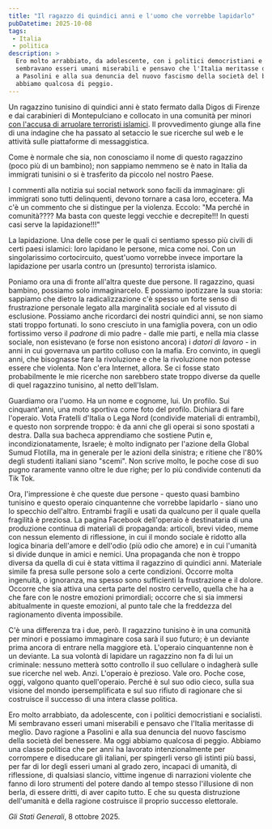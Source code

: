 ```yaml
---
title: "Il ragazzo di quindici anni e l'uomo che vorrebbe lapidarlo"
pubDatetime: 2025-10-08
tags:
 - Italia
 - politica
description: >
  Ero molto arrabbiato, da adolescente, con i politici democristiani e socialisti. Mi 
  sembravano esseri umani miserabili e pensavo che l'Italia meritasse di meglio. Davo ragione 
  a Pasolini e alla sua denuncia del nuovo fascismo della società del benessere. Ma oggi 
  abbiamo qualcosa di peggio. 
---
```



Un ragazzino tunisino di quindici anni è stato fermato dalla Digos di Firenze e dai carabinieri di Montepulciano e collocato in una comunità per minori [con l'accusa di arruolare terroristi islamici](https://www.poliziadistato.it/articolo/1668e5211c5ebcf263736593). Il provvedimento giunge alla fine di una indagine che ha passato al setaccio le sue ricerche sul web e le attività sulle piattaforme di messaggistica.

Come è normale che sia, non conosciamo il nome di questo ragazzino (poco più di un bambino); non sappiamo nemmeno se è nato in Italia da immigrati tunisini o si è trasferito da piccolo nel nostro Paese. 

I commenti alla notizia sui social network sono facili da immaginare: gli immigrati sono tutti delinquenti, devono tornare a casa loro, eccetera. Ma c'è un commento che si distingue per la violenza. Eccolo: "Ma perché in comunità???? Ma basta con queste leggi vecchie e decrepite!!! In questi casi serve la lapidazione!!!"

La lapidazione. Una delle cose per le quali ci sentiamo spesso più civili di certi paesi islamici: loro lapidano le persone, mica come noi. Con un singolarissimo cortocircuito, quest'uomo vorrebbe invece importare la lapidazione per usarla contro un (presunto) terrorista islamico.

Poniamo ora una di fronte all'altra queste due persone. Il ragazzino, quasi bambino, possiamo solo immaginarcelo. E possiamo ipotizzare la sua storia: sappiamo che dietro la radicalizzazione c'è spesso un forte senso di frustrazione personale legato alla marginalità sociale ed al vissuto di esclusione. Possiamo anche ricordarci dei nostri quindici anni, se non siamo stati troppo fortunati. Io sono cresciuto in una famiglia povera, con un odio fortissimo verso il *padrone* di mio padre - dalle mie parti, e nella mia classe sociale, non esistevano (e forse non esistono ancora) i *datori di lavoro* - in anni in cui governava un partito colluso con la mafia. Ero convinto, in quegli anni, che bisognasse fare la rivoluzione e che la rivoluzione non potesse essere che violenta. Non c'era Internet, allora. Se ci fosse stato probabilmente le mie ricerche non sarebbero state troppo diverse da quelle di quel ragazzino tunisino, al netto dell'Islam.

Guardiamo ora l'uomo. Ha un nome e cognome, lui. Un profilo. Sui cinquant'anni, una moto sportiva come foto del profilo. Dichiara di fare l'operaio. Vota Fratelli d'Italia o Lega Nord (condivide materiali di entrambi), e questo non sorprende troppo: è da anni che gli operai si sono spostati a destra. Dalla sua bacheca apprendiamo che sostiene Putin e, incondizionatamente, Israele; è molto indignato per l'azione della Global Sumud Flotilla, ma in generale per le azioni della sinistra; e ritiene che l'80% degli studenti italiani siano "scemi". Non scrive molto, le poche cose di suo pugno raramente vanno oltre le due righe; per lo più condivide contenuti da Tik Tok.

Ora, l'impressione è che queste due persone - questo quasi bambino tunisino e questo operaio cinquantenne che vorrebbe lapidarlo - siano uno lo specchio dell'altro. Entrambi fragili e usati da qualcuno per il quale quella fragilità è preziosa. La pagina Facebook dell'operaio è destinataria di una produzione continua di materiali di propaganda: articoli, brevi video, meme con nessun elemento di riflessione, in cui il mondo sociale è ridotto alla logica binaria dell'amore e dell'odio (più odio che amore) e in cui l'umanità si divide dunque in amici e nemici. Una propaganda che non è troppo diversa da quella di cui è stata vittima il ragazzino di quindici anni. Materiale simile fa presa sulle persone solo a certe condizioni. Occorre molta ingenuità, o ignoranza, ma spesso sono sufficienti la frustrazione e il dolore. Occorre che sia attiva una certa parte del nostro cervello, quella che ha a che fare con le nostre emozioni primordiali; occorre che si sia immersi abitualmente in queste emozioni, al punto tale che la freddezza del ragionamento diventa impossibile.

C'è una differenza tra i due, però. Il ragazzino tunisino è in una comunità per minori e possiamo immaginare cosa sarà il suo futuro; è un deviante prima ancora di entrare nella maggiore età. L'operaio cinquantenne non è un deviante. La sua volontà di lapidare un ragazzino non fa di lui un criminale: nessuno metterà sotto controllo il suo cellulare o indagherà sulle sue ricerche nel web. Anzi. L'operaio è prezioso. Vale oro. Poche cose, oggi, valgono quanto quell'operaio. Perché è sul suo odio cieco, sulla sua visione del mondo ipersemplificata e sul suo rifiuto di ragionare che si costruisce il successo di una intera classe politica. 

Ero molto arrabbiato, da adolescente, con i politici democristiani e socialisti. Mi sembravano esseri umani miserabili e pensavo che l'Italia meritasse di meglio. Davo ragione a Pasolini e alla sua denuncia del nuovo fascismo della società del benessere. Ma oggi abbiamo qualcosa di peggio. Abbiamo una classe politica che per anni ha lavorato intenzionalmente per corrompere e diseducare gli italiani, per spingerli verso gli istinti più bassi, per far di lor degli esseri umani al grado zero, incapaci di umanità, di riflessione, di qualsiasi slancio, vittime ingenue di narrazioni violente che fanno di loro strumenti del potere dando al tempo stesso l'illusione di non berla, di essere dritti, di aver capito tutto. E che su questa distruzione dell'umanità e della ragione costruisce il proprio successo elettorale.

*Gli Stati Generali*, 8 ottobre 2025.














